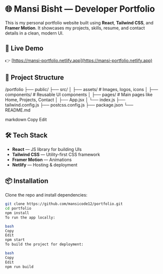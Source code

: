 # 🌐 Mansi Bisht — Developer Portfolio

This is my personal portfolio website built using **React**, **Tailwind CSS**, and **Framer Motion**. It showcases my projects, skills, resume, and contact details in a clean, modern UI.

## 🚀 Live Demo

👉 [https://mansi-portfolio.netlify.app](https://mansi-portfolio.netlify.app)

## 📁 Project Structure

/portfolio
├── public/
├── src/
│ ├── assets/ # Images, logos, icons
│ ├── components/ # Reusable UI components
│ ├── pages/ # Main pages like Home, Projects, Contact
│ ├── App.jsx
│ └── index.js
├── tailwind.config.js
├── postcss.config.js
├── package.json
└── README.md

markdown
Copy
Edit

## 🛠️ Tech Stack

- **React** — JS library for building UIs
- **Tailwind CSS** — Utility-first CSS framework
- **Framer Motion** — Animations
- **Netlify** — Hosting & deployment

## 📦 Installation

Clone the repo and install dependencies:

```bash
git clone https://github.com/mansicode12/portfolio.git
cd portfolio
npm install
To run the app locally:

bash
Copy
Edit
npm start
To build the project for deployment:

bash
Copy
Edit
npm run build

